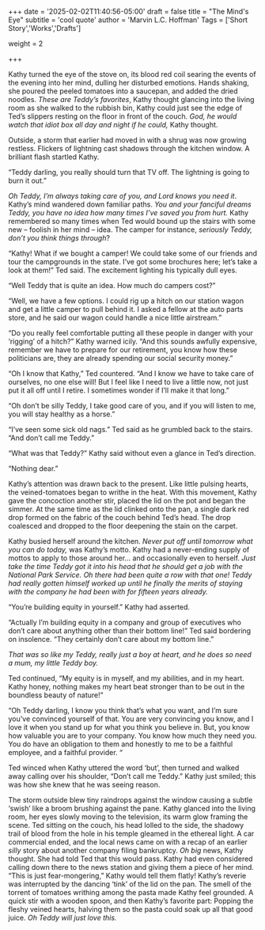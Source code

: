+++
date = '2025-02-02T11:40:56-05:00'
draft = false
title = "The Mind's Eye"
subtitle = 'cool quote'
author = 'Marvin L.C. Hoffman'
Tags = ['Short Story','Works','Drafts']

weight = 2

+++

Kathy turned the eye of the stove on, its blood red coil searing the events of the evening into her mind, dulling her disturbed emotions. Hands shaking, she poured the peeled tomatoes into a saucepan, and added the dried noodles. *These are Teddy’s favorites*, Kathy thought glancing into the living room as she walked to the rubbish bin, Kathy could just see the edge of Ted’s slippers resting on the floor in front of the couch. *God, he would watch that idiot box all day and night if he could,* Kathy thought.

Outside, a storm that earlier had moved in with a shrug was now growing restless. Flickers of lightning cast shadows through the kitchen window. A brilliant flash startled Kathy.

“Teddy darling, you really should turn that TV off. The lightning is going to burn it out.”

 *Oh Teddy, I’m always taking care of you, and Lord knows you need it*. Kathy’s mind wandered down familiar paths. *You and your fanciful dreams Teddy, you have no idea how many times I’ve saved you from hurt.* Kathy remembered so many times when Ted would bound up the stairs with some new – foolish in her mind – idea. The camper for instance, *seriously Teddy, don’t you think things through*?

“Kathy! What if we bought a camper! We could take some of our friends and tour the campgrounds in the state. I’ve got some brochures here; let’s take a look at them!” Ted said. The excitement lighting his typically dull eyes.

“Well Teddy that is quite an idea. How much do campers cost?”

“Well, we have a few options. I could rig up a hitch on our station wagon and get a little camper to pull behind it. I asked a fellow at the auto parts store, and he said our wagon could handle a nice little airstream.”

“Do you really feel comfortable putting all these people in danger with your ‘rigging’ of a hitch?” Kathy warned icily. “And this sounds awfully expensive, remember we have to prepare for our retirement, you know how these politicians are, they are already spending our social security money.”

“Oh I know that Kathy,” Ted countered. “And I know we have to take care of ourselves, no one else will! But I feel like I need to live a little now, not just put it all off until I retire. I sometimes wonder if I’ll make it that long.”

“Oh don’t be silly Teddy, I take good care of you, and if you will listen to me, you will stay healthy as a horse.”

“I’ve seen some sick old nags.” Ted said as he grumbled back to the stairs. “And don’t call me Teddy.”

“What was that Teddy?” Kathy said without even a glance in Ted’s direction.

“Nothing dear.”

Kathy’s attention was drawn back to the present. Like little pulsing hearts, the veined-tomatoes began to writhe in the heat. With this movement, Kathy gave the concoction another stir, placed the lid on the pot and began the simmer. At the same time as the lid clinked onto the pan, a single dark red drop formed on the fabric of the couch behind Ted’s head. The drop coalesced and dropped to the floor deepening the stain on the carpet.

Kathy busied herself around the kitchen. *Never put off until tomorrow what you can do today,* was Kathy’s motto. Kathy had a never-ending supply of mottos to apply to those around her… and occasionally even to herself. *Just take the time Teddy got it into his head that he should get a job with the National Park Service. Oh there had been quite a row with that one! Teddy had really gotten himself worked up until he finally the merits of staying with the company he had been with for fifteen years already.* 

“You’re building equity in yourself.” Kathy had asserted.

“Actually I’m building equity in a company and group of executives who don’t care about anything other than their bottom line!” Ted said bordering on insolence. “They certainly don’t care about my bottom line.”

*That was so like my Teddy, really just a boy at heart, and he does so need a mum, my little Teddy boy.*

Ted continued, “My equity is in myself, and my abilities, and in my heart. Kathy honey, nothing makes my heart beat stronger than to be out in the boundless beauty of nature!”

“Oh Teddy darling, I know you think that’s what you want, and I’m sure you’ve convinced yourself of that. You are very convincing you know, and I love it when you stand up for what you think you believe in. But, you know how valuable you are to your company. You know how much they need you. You do have an obligation to them and honestly to me to be a faithful employee, and a faithful provider. “

Ted winced when Kathy uttered the word ‘but’, then turned and walked away calling over his shoulder, “Don’t call me Teddy.” Kathy just smiled; this was how she knew that he was seeing reason.

The storm outside blew tiny raindrops against the window causing a subtle ‘swish’ like a broom brushing against the pane. Kathy glanced into the living room, her eyes slowly moving to the television, its warm glow framing the scene. Ted sitting on the couch, his head lolled to the side, the shadowy trail of blood from the hole in his temple gleamed in the ethereal light. A car commercial ended, and the local news came on with a recap of an earlier *silly* story about another company filing bankruptcy. *Oh big* news, Kathy thought. She had told Ted that this would pass. Kathy had even considered calling down there to the news station and giving them a piece of her mind. “This is just fear-mongering,” Kathy would tell them flatly! Kathy’s reverie was interrupted by the dancing ‘tink’ of the lid on the pan. The smell of the torrent of tomatoes writhing among the pasta made Kathy feel grounded. A quick stir with a wooden spoon, and then Kathy’s favorite part: Popping the fleshy veined hearts, halving them so the pasta could soak up all that good juice. *Oh Teddy will just love this.*
